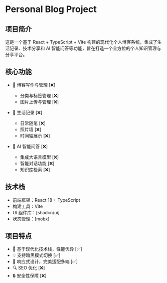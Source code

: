 # Personal Blog Project

## 项目简介

这是一个基于 React + TypeScript + Vite 构建的现代化个人博客系统，集成了生活记录、技术分享和 AI 智能问答等功能，旨在打造一个全方位的个人知识管理与分享平台。

## 核心功能

- 📝 博客写作与管理 [❌]
  - 分类与标签管理 [❌]
  - 图片上传与管理 [❌]
- 🎯 生活记录 [❌]

  - 日常随笔 [❌]
  - 照片墙 [❌]
  - 时间轴展示 [❌]

- 🤖 AI 智能问答 [❌]
  - 集成大语言模型 [❌]
  - 智能对话功能 [❌]
  - 知识库检索 [❌]

## 技术栈

- 前端框架：React 18 + TypeScript
- 构建工具：Vite
- UI 组件库：[shadcn/ui]
- 状态管理：[mobx]

## 项目特点

- 🚀 基于现代化技术栈，性能优异 [✅]
- 💡 支持暗黑模式切换 [✅]
- 📱 响应式设计，完美适配多端 [✅]
- 🔍 SEO 优化 [❌]
- 🔒 安全性保障 [❌]
